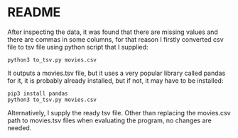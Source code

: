 ﻿# README
After inspecting the data, it was found that there are missing values and there are commas in some columns, for that reason I firstly converted csv file to tsv file using python script that I supplied:

    python3 to_tsv.py movies.csv
	
 It outputs a movies.tsv file, but it uses a very popular library called pandas for it, it is probably already installed, but if not, it may have to be installed:

	pip3 install pandas
	python3 to_tsv.py movies.csv

Alternatively, I supply the ready tsv file.
Other than replacing the movies.csv path to movies.tsv files when evaluating the program, no changes are needed.
